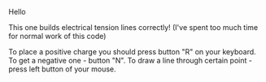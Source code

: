 Hello

This one builds electrical tension lines сorrectly!
(I've spent too much time for normal work of this code)

To place a positive charge you should press button "R" on your keyboard.
To get a negative one - button "N".
To draw a line through certain point - press left button of your mouse.
